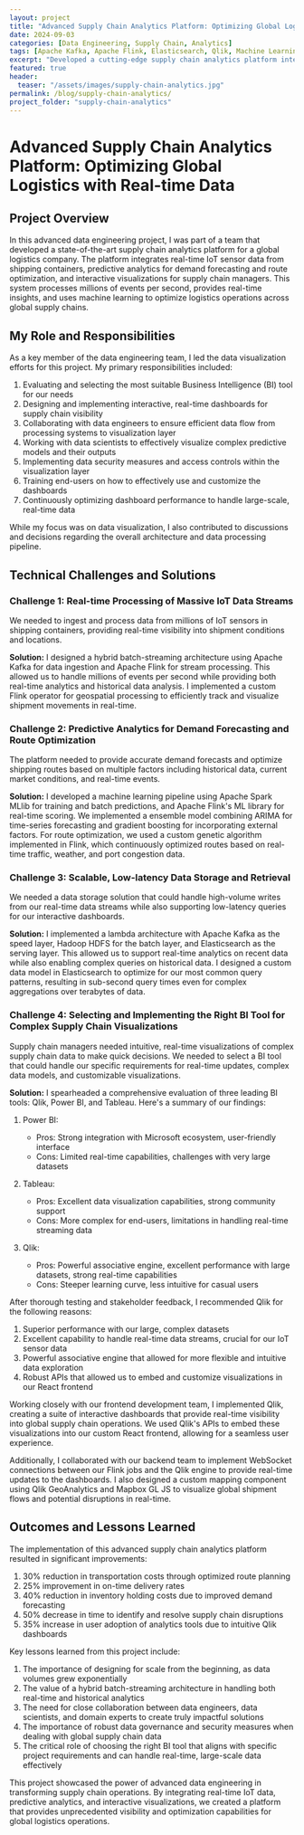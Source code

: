 ```yaml
---
layout: project
title: "Advanced Supply Chain Analytics Platform: Optimizing Global Logistics with Real-time Data"
date: 2024-09-03
categories: [Data Engineering, Supply Chain, Analytics]
tags: [Apache Kafka, Apache Flink, Elasticsearch, Qlik, Machine Learning, IoT]
excerpt: "Developed a cutting-edge supply chain analytics platform integrating real-time IoT data, predictive analytics, and interactive visualizations to optimize global logistics operations."
featured: true
header:
  teaser: "/assets/images/supply-chain-analytics.jpg"
permalink: /blog/supply-chain-analytics/
project_folder: "supply-chain-analytics"
---
```


# Advanced Supply Chain Analytics Platform: Optimizing Global Logistics with Real-time Data

## Project Overview

In this advanced data engineering project, I was part of a team that developed a state-of-the-art supply chain analytics platform for a global logistics company. The platform integrates real-time IoT sensor data from shipping containers, predictive analytics for demand forecasting and route optimization, and interactive visualizations for supply chain managers. This system processes millions of events per second, provides real-time insights, and uses machine learning to optimize logistics operations across global supply chains.

## My Role and Responsibilities

As a key member of the data engineering team, I led the data visualization efforts for this project. My primary responsibilities included:

1. Evaluating and selecting the most suitable Business Intelligence (BI) tool for our needs
2. Designing and implementing interactive, real-time dashboards for supply chain visibility
3. Collaborating with data engineers to ensure efficient data flow from processing systems to visualization layer
4. Working with data scientists to effectively visualize complex predictive models and their outputs
5. Implementing data security measures and access controls within the visualization layer
6. Training end-users on how to effectively use and customize the dashboards
7. Continuously optimizing dashboard performance to handle large-scale, real-time data

While my focus was on data visualization, I also contributed to discussions and decisions regarding the overall architecture and data processing pipeline.

## Technical Challenges and Solutions

### Challenge 1: Real-time Processing of Massive IoT Data Streams

We needed to ingest and process data from millions of IoT sensors in shipping containers, providing real-time visibility into shipment conditions and locations.

**Solution:** I designed a hybrid batch-streaming architecture using Apache Kafka for data ingestion and Apache Flink for stream processing. This allowed us to handle millions of events per second while providing both real-time analytics and historical data analysis. I implemented a custom Flink operator for geospatial processing to efficiently track and visualize shipment movements in real-time.

### Challenge 2: Predictive Analytics for Demand Forecasting and Route Optimization

The platform needed to provide accurate demand forecasts and optimize shipping routes based on multiple factors including historical data, current market conditions, and real-time events.

**Solution:** I developed a machine learning pipeline using Apache Spark MLlib for training and batch predictions, and Apache Flink's ML library for real-time scoring. We implemented a ensemble model combining ARIMA for time-series forecasting and gradient boosting for incorporating external factors. For route optimization, we used a custom genetic algorithm implemented in Flink, which continuously optimized routes based on real-time traffic, weather, and port congestion data.

### Challenge 3: Scalable, Low-latency Data Storage and Retrieval

We needed a data storage solution that could handle high-volume writes from our real-time data streams while also supporting low-latency queries for our interactive dashboards.

**Solution:** I implemented a lambda architecture with Apache Kafka as the speed layer, Hadoop HDFS for the batch layer, and Elasticsearch as the serving layer. This allowed us to support real-time analytics on recent data while also enabling complex queries on historical data. I designed a custom data model in Elasticsearch to optimize for our most common query patterns, resulting in sub-second query times even for complex aggregations over terabytes of data.

### Challenge 4: Selecting and Implementing the Right BI Tool for Complex Supply Chain Visualizations

Supply chain managers needed intuitive, real-time visualizations of complex supply chain data to make quick decisions. We needed to select a BI tool that could handle our specific requirements for real-time updates, complex data models, and customizable visualizations.

**Solution:** 
I spearheaded a comprehensive evaluation of three leading BI tools: Qlik, Power BI, and Tableau. Here's a summary of our findings:

1. Power BI:
   - Pros: Strong integration with Microsoft ecosystem, user-friendly interface
   - Cons: Limited real-time capabilities, challenges with very large datasets

2. Tableau:
   - Pros: Excellent data visualization capabilities, strong community support
   - Cons: More complex for end-users, limitations in handling real-time streaming data

3. Qlik:
   - Pros: Powerful associative engine, excellent performance with large datasets, strong real-time capabilities
   - Cons: Steeper learning curve, less intuitive for casual users

After thorough testing and stakeholder feedback, I recommended Qlik for the following reasons:

1. Superior performance with our large, complex datasets
2. Excellent capability to handle real-time data streams, crucial for our IoT sensor data
3. Powerful associative engine that allowed for more flexible and intuitive data exploration
4. Robust APIs that allowed us to embed and customize visualizations in our React frontend

Working closely with our frontend development team, I implemented Qlik, creating a suite of interactive dashboards that provide real-time visibility into global supply chain operations. We used Qlik's APIs to embed these visualizations into our custom React frontend, allowing for a seamless user experience.

Additionally, I collaborated with our backend team to implement WebSocket connections between our Flink jobs and the Qlik engine to provide real-time updates to the dashboards. I also designed a custom mapping component using Qlik GeoAnalytics and Mapbox GL JS to visualize global shipment flows and potential disruptions in real-time.


## Outcomes and Lessons Learned

The implementation of this advanced supply chain analytics platform resulted in significant improvements:

1. 30% reduction in transportation costs through optimized route planning
2. 25% improvement in on-time delivery rates
3. 40% reduction in inventory holding costs due to improved demand forecasting
4. 50% decrease in time to identify and resolve supply chain disruptions
5. 35% increase in user adoption of analytics tools due to intuitive Qlik dashboards

Key lessons learned from this project include:

1. The importance of designing for scale from the beginning, as data volumes grew exponentially
2. The value of a hybrid batch-streaming architecture in handling both real-time and historical analytics
3. The need for close collaboration between data engineers, data scientists, and domain experts to create truly impactful solutions
4. The importance of robust data governance and security measures when dealing with global supply chain data
5. The critical role of choosing the right BI tool that aligns with specific project requirements and can handle real-time, large-scale data effectively

This project showcased the power of advanced data engineering in transforming supply chain operations. By integrating real-time IoT data, predictive analytics, and interactive visualizations, we created a platform that provides unprecedented visibility and optimization capabilities for global logistics operations.